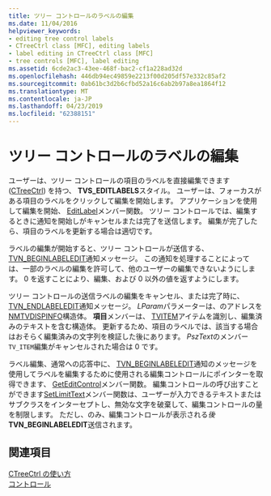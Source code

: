 ```yaml
---
title: ツリー コントロールのラベルの編集
ms.date: 11/04/2016
helpviewer_keywords:
- editing tree control labels
- CTreeCtrl class [MFC], editing labels
- label editing in CTreeCtrl class [MFC]
- tree controls [MFC], label editing
ms.assetid: 6cde2ac3-43ee-468f-bac2-cf1a228ad32d
ms.openlocfilehash: 446db94ec49859e2213f00d205df57e332c85af2
ms.sourcegitcommit: 0ab61bc3d2b6cfbd52a16c6ab2b97a8ea1864f12
ms.translationtype: MT
ms.contentlocale: ja-JP
ms.lasthandoff: 04/23/2019
ms.locfileid: "62388151"
---
```

# <a name="tree-control-label-editing"></a>ツリー コントロールのラベルの編集

ユーザーは、ツリー コントロールの項目のラベルを直接編集できます ([CTreeCtrl](../mfc/reference/ctreectrl-class.md)) を持つ、 **TVS_EDITLABELS**スタイル。 ユーザーは、フォーカスがある項目のラベルをクリックして編集を開始します。 アプリケーションを使用して編集を開始、 [EditLabel](../mfc/reference/ctreectrl-class.md#editlabel)メンバー関数。 ツリー コントロールでは、編集するときに通知を開始しがキャンセルまたは完了を送信します。 編集が完了したら、項目のラベルを更新する場合は適切です。

ラベルの編集が開始すると、ツリー コントロールが送信する、 [TVN_BEGINLABELEDIT](/windows/desktop/Controls/tvn-beginlabeledit)通知メッセージ。 この通知を処理することによっては、一部のラベルの編集を許可して、他のユーザーの編集できないようにします。 0 を返すことにより、編集、および 0 以外の値を返すようにします。

ツリー コントロールの送信ラベルの編集をキャンセル、または完了時に、 [TVN_ENDLABELEDIT](/windows/desktop/Controls/tvn-endlabeledit)通知メッセージ。 *LParam*パラメーターは、のアドレスを[NMTVDISPINFO](/windows/desktop/api/commctrl/ns-commctrl-tagtvdispinfoa)構造体。 **項目**メンバーは、 [TVITEM](/windows/desktop/api/commctrl/ns-commctrl-tagtvitema)アイテムを識別し、編集済みのテキストを含む構造体。 更新するため、項目のラベルでは、該当する場合はおそらく編集済みの文字列を検証した後にあります。 *PszText*のメンバー`TV_ITEM`編集がキャンセルされた場合は 0 です。

ラベル編集、通常への応答中に、 [TVN_BEGINLABELEDIT](/windows/desktop/Controls/tvn-beginlabeledit)通知のメッセージを使用してラベルを編集するために使用される編集コントロールにポインターを取得できます、 [GetEditControl](../mfc/reference/ctreectrl-class.md#geteditcontrol)メンバー関数。 編集コントロールの呼び出すことができます[SetLimitText](../mfc/reference/cedit-class.md#setlimittext)メンバー関数は、ユーザーが入力できるテキストまたはサブクラスをインターセプトし、無効な文字を破棄して、編集コントロールの量を制限します。 ただし、のみ、編集コントロールが表示される*後* **TVN_BEGINLABELEDIT**送信されます。

## <a name="see-also"></a>関連項目

[CTreeCtrl の使い方](../mfc/using-ctreectrl.md)<br/>
[コントロール](../mfc/controls-mfc.md)
